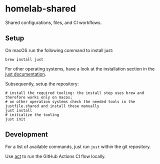 # homelab-shared

Shared configurations, files, and CI workflows.

## Setup

On macOS run the following command to install just:

```shell
brew install just
```

For other operating systems, have a look at the installation section in the [just documentation](https://github.com/casey/just/tree/df8eabb3ef705e0807b863db2a0c99061f691bbe#packages=).

Subsequently, setup the repository:

```shell
# install the required tooling: the install step uses brew and therefore works only on macos;
# on other operation systems check the needed tools in the justfile.shared and install these manually
just install
# initialize the tooling
just init
```

## Development

For a list of available commands, just run `just` within the git repository.

Use [act](https://github.com/nektos/act) to run the GitHub Actions CI flow locally.
